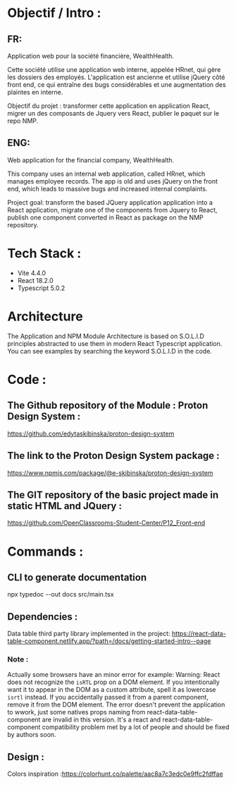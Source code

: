 # Objectif / Intro :

## FR: 
Application web pour la société financière, WealthHealth. 

Cette société utilise une application web interne, appelée HRnet, qui gère les dossiers des employés. L'application est ancienne et utilise jQuery côté front end, ce qui entraîne des bugs considérables et une augmentation des plaintes en interne. 

Objectif du projet : transformer cette application en application React, migrer un des composants de Jquery vers React, publier le paquet sur le repo NMP.

## ENG: 
Web application for the financial company, WealthHealth.

This company uses an internal web application, called HRnet, which manages employee records. The app is old and uses jQuery on the front end, which leads to massive bugs and increased internal complaints.

Project goal: transform  the based JQuery application application into a React application, migrate one of the components from Jquery to React, publish one component converted in React as package on the NMP repository.

# Tech Stack :
- Vite 4.4.0
- React 18.2.0
- Typescript 5.0.2

# Architecture

The Application and NPM Module Architecture is based on S.O.L.I.D principles abstracted to use them in modern React Typescript application.
You can see examples by searching the keyword S.O.L.I.D in the code.

# Code :
## The Github repository of the Module : Proton Design System :
https://github.com/edytaskibinska/proton-design-system


## The link to the Proton Design System package :

https://www.npmjs.com/package/@e-skibinska/proton-design-system

## The GIT repository of the basic project made in static HTML and JQuery :

https://github.com/OpenClassrooms-Student-Center/P12_Front-end

# Commands : 
## CLI to generate documentation 
 npx typedoc --out docs src/main.tsx

## Dependencies :
Data table third party library implemented in the project: https://react-data-table-component.netlify.app/?path=/docs/getting-started-intro--page

### Note :
Actually some browsers have an minor error for example: 
Warning: React does not recognize the `isRTL` prop on a DOM element. If you intentionally want it to appear in the DOM as a custom attribute, spell it as lowercase `isrtl` instead. If you accidentally passed it from a parent component, remove it from the DOM element.
The error doesn't prevent the application to wwork, just some natives props naming from react-data-table-component are invalid in this version. It's a react and react-data-table-component compatibility problem met by a lot of people and should be fixed by authors soon. 

## Design :
Colors inspiration :https://colorhunt.co/palette/aac8a7c3edc0e9ffc2fdffae